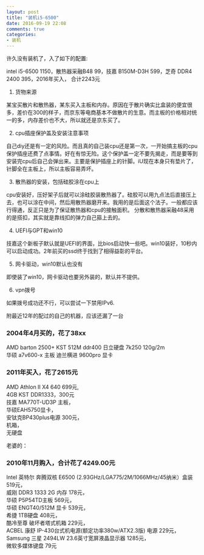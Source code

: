 ```yaml
---
layout: post
title: "装机i5-6500"
date: 2016-09-19 22:08
comments: true
categories:
- 装机
---
```


许久没有装机了，入了如下的配置:

intel i5-6500 1150，散热器采融B48 99，技嘉 B150M-D3H 599，芝奇 DDR4 2400 395，2016年买入， 合计2243元

1. 货物来源

某宝买散片和散热器，某东买入主板和内存。原因在于散片确实比盒装的便宜很多，差价在300的样子，而京东等电商基本不做散片的生意。而主板的价格相对统一的多，内存差价也不大，所以就还是京东买了。

2. cpu插座保护盖及安装注意事项

自己diy还是有一定的风险。而且真的自己装cpu还是第一次，一开始搞主板的cpu保护插座还费了点事情。好在有惊无险。这个保护盖一定不要先揭走，而是要等到安装完cpu后自己会弹出来。主要是保护插座上的针脚。iU现在本身只有垫片了，针脚全在主板上，所以主板容易弄坏。

3. 散热器的安装，包括硅胶涂在cpu上

cpu安装好，压好架子后就可以涂硅胶装散热器了。硅胶可以用九点法后直接压上去，也可以涂在中间，然后用散热器磨开来。我用的是后面这个法子。一般都应该行得通，反正只是为了保证散热器和cpu的接触面积。
分散和散热器采融48采用的是搭扣，其实就是靠线扣的弹力自己箍上去的。

4. UEFI与GPT和win10

技嘉这个新板子默认就是UEFI的界面，比bios启动快一些吧。win10装好，10秒内可以启动成功。2年前买的ssd终于找到了相得益彰的平台。

5. 网卡驱动，win10默认也没有

即使装了win10，网卡驱动也要另外装的，默认并不提供。

6. vpn拨号

如果拨号成功还不行，可以尝试一下禁用IPv6.

附最近12年的配过的自己的机器，应该还漏了一台

### 2004年4月买的，花了38xx

AMD barton 2500+
KST 512M ddr400
日立硬盘 7k250 120g/2m  
华硕 a7v600-x 主板
迪兰横进 9600pro 显卡  

### 2011年买入，花了2615元

AMD Athlon II X4 640 699元,  
4GB KST DDR1333，300元  
技嘉 MA770T-UD3P 主板，  
华硕EAH5750显卡，  
安钛克BP430plus电源 300元，  
机箱，  
无硬盘


老婆的：

### 2010年11月购入，合计花了4249.00元

Intel 英特尔 奔腾双核 E6500 (2.93GHz/LGA775/2M/1066MHz/45纳米）盒装 519元，  
威刚 DDR3 1333 2G 内存 178元，  
华硕 P5P54TD主板 569元，  
华硕 ENGT40/512M 显卡 539元，  
希捷 1TB硬盘 408元，  
酷冷至尊 破坏者塔式机箱 229元，  
ACBEL 康舒 IP-430台式机电源(额定功率380w/ATX2.3版) 电源 229元，  
Samsung 三星 2494LW 23.6英寸宽屏液晶显示器 1285元，  
微软多媒体键盘 79元  
